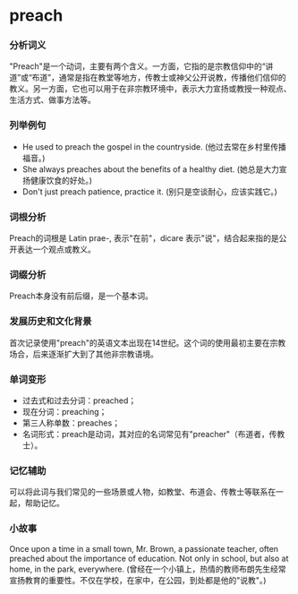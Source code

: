 # preach

### 分析词义

  

"Preach"是一个动词，主要有两个含义。一方面，它指的是宗教信仰中的“讲道”或“布道”，通常是指在教堂等地方，传教士或神父公开说教，传播他们信仰的教义。另一方面，它也可以用于在非宗教环境中，表示大力宣扬或教授一种观点、生活方式、做事方法等。

  

### 列举例句

  

*   He used to preach the gospel in the countryside. (他过去常在乡村里传播福音。)
*   She always preaches about the benefits of a healthy diet. (她总是大力宣扬健康饮食的好处。)
*   Don't just preach patience, practice it. (别只是空谈耐心，应该实践它。)

  

### 词根分析

  

Preach的词根是 Latin prae-, 表示"在前"，dicare 表示"说"，结合起来指的是公开表达一个观点或教义。

  

### 词缀分析

  

Preach本身没有前后缀，是一个基本词。

  

### 发展历史和文化背景

  

首次记录使用"preach"的英语文本出现在14世纪。这个词的使用最初主要在宗教场合，后来逐渐扩大到了其他非宗教语境。

  

### 单词变形

  

*   过去式和过去分词：preached；
*   现在分词：preaching；
*   第三人称单数：preaches；
*   名词形式：preach是动词，其对应的名词常见有"preacher"（布道者，传教士）。

  

### 记忆辅助

  

可以将此词与我们常见的一些场景或人物，如教堂、布道会、传教士等联系在一起，帮助记忆。

  

### 小故事

  

Once upon a time in a small town, Mr. Brown, a passionate teacher, often preached about the importance of education. Not only in school, but also at home, in the park, everywhere. (曾经在一个小镇上，热情的教师布朗先生经常宣扬教育的重要性。不仅在学校，在家中，在公园，到处都是他的"说教"。)

